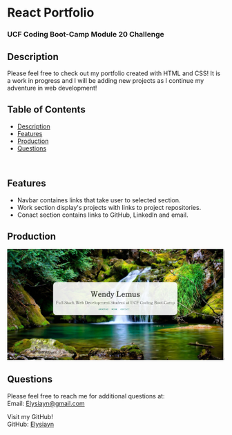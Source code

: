 # React Portfolio

### UCF Coding Boot-Camp Module 20 Challenge

## Description

Please feel free to check out my portfolio created with HTML and CSS! It is a work in progress and I will be adding new projects as I continue my adventure in web development! 

## Table of Contents

- [Description](#Description)
- [Features](#Features)
- [Production](#Production)
- [Questions](#Questions)

<br>

## Features

- Navbar containes links that take user to selected section. 
- Work section display's projects with links to project repositories.
- Conact section contains links to GitHub, LinkedIn and email. 

## Production

[![Portfolio](assets/images/screenshot.png)](https://elysiayn.github.io/portfolio/)

## Questions

Please feel free to reach me for additional questions at:
<br>
Email: Elysiayn@gmail.com 

Visit my GitHub!
<br>
GitHub: [Elysiayn](https://github.com/Elysiayn)